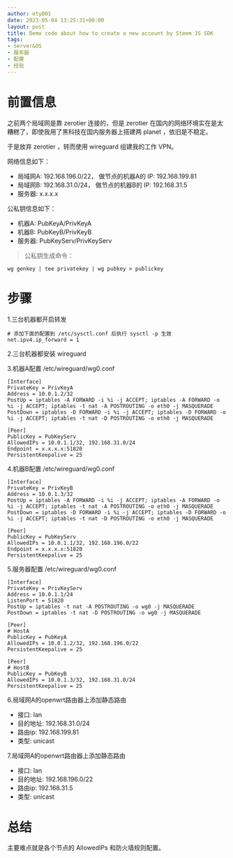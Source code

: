 ```yaml
---
author: ety001
date: 2023-05-04 13:25:31+00:00
layout: post
title: Demo code about how to create a new account by Steem JS SDK
tags:
- Server&OS
- 服务器
- 配置
- 经验
---
```


# 前置信息

之前两个局域网是靠 zerotier 连接的，但是 zerotier 在国内的网络环境实在是太糟糕了，即使我用了黑科技在国内服务器上搭建两 planet ，依旧是不稳定。

于是放弃 zerotier ，转而使用 wireguard 组建我的工作 VPN。

网络信息如下：
* 局域网A:  192.168.196.0/22，  做节点的机器A的 IP: 192.168.199.81
* 局域网B:  192.168.31.0/24，  做节点的机器B的 IP: 192.168.31.5
* 服务器: x.x.x.x

公私钥信息如下：
* 机器A:    PubKeyA/PrivKeyA
* 机器B:    PubKeyB/PrivKeyB
* 服务器:    PubKeyServ/PrivKeyServ

> 公私钥生成命令：
```
wg genkey | tee privatekey | wg pubkey > publickey
```

# 步骤

1.三台机器都开启转发
```
# 添加下面的配置到 /etc/sysctl.conf 后执行 sysctl -p 生效
net.ipv4.ip_forward = 1
```

2.三台机器都安装 wireguard

3.机器A配置 /etc/wireguard/wg0.conf

```
[Interface]
PrivateKey = PrivKeyA
Address = 10.0.1.2/32
PostUp = iptables -A FORWARD -i %i -j ACCEPT; iptables -A FORWARD -o %i -j ACCEPT; iptables -t nat -A POSTROUTING -o eth0 -j MASQUERADE
PostDown = iptables -D FORWARD -i %i -j ACCEPT; iptables -D FORWARD -o %i -j ACCEPT; iptables -t nat -D POSTROUTING -o eth0 -j MASQUERADE

[Peer]
PublicKey = PubKeyServ
AllowedIPs = 10.0.1.1/32, 192.168.31.0/24
Endpoint = x.x.x.x:51820
PersistentKeepalive = 25
```

4.机器B配置 /etc/wireguard/wg0.conf

```
[Interface]
PrivateKey = PrivKeyB
Address = 10.0.1.3/32
PostUp = iptables -A FORWARD -i %i -j ACCEPT; iptables -A FORWARD -o %i -j ACCEPT; iptables -t nat -A POSTROUTING -o eth0 -j MASQUERADE
PostDown = iptables -D FORWARD -i %i -j ACCEPT; iptables -D FORWARD -o %i -j ACCEPT; iptables -t nat -D POSTROUTING -o eth0 -j MASQUERADE

[Peer]
PublicKey = PubKeyServ
AllowedIPs = 10.0.1.1/32, 192.168.196.0/22
Endpoint = x.x.x.x:51820
PersistentKeepalive = 25
```

5.服务器配置 /etc/wireguard/wg0.conf
```
[Interface]
PrivateKey = PrivKeyServ
Address = 10.0.1.1/24
ListenPort = 51820
PostUp = iptables -t nat -A POSTROUTING -o wg0 -j MASQUERADE
PostDown = iptables -t nat -D POSTROUTING -o wg0 -j MASQUERADE

[Peer]
# HostA
PublicKey = PubKeyA
AllowedIPs = 10.0.1.2/32, 192.168.196.0/22
PersistentKeepalive = 25

[Peer]
# HostB
PublicKey = PubKeyB
AllowedIPs = 10.0.1.3/32, 192.168.31.0/24
PersistentKeepalive = 25
```

6.局域网A的openwrt路由器上添加静态路由
* 接口: lan
* 目的地址: 192.168.31.0/24
* 路由ip: 192.168.199.81
* 类型: unicast

7.局域网A的openwrt路由器上添加静态路由
* 接口: lan
* 目的地址: 192.168.196.0/22
* 路由ip: 192.168.31.5
* 类型: unicast

# 总结

主要难点就是各个节点的 AllowedIPs 和防火墙规则配置。

